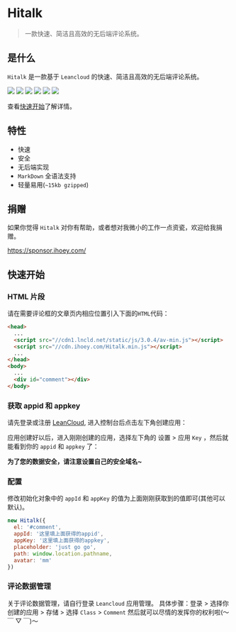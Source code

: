 # Hitalk

> 一款快速、简洁且高效的无后端评论系统。

## 是什么

`Hitalk` 是一款基于 `Leancloud` 的快速、简洁且高效的无后端评论系统。

![](https://img.shields.io/badge/language-JavaScript-blue.svg?style=flat-square)
![](https://img.shields.io/badge/license-MIT-green.svg?style=flat-square)
![](https://img.shields.io/badge/name-Hitalk-brightgreen.svg?style=flat-square)
[![](https://img.shields.io/badge/github-ihoey-orange.svg?style=flat-square)](https://github.com/ihoey)
[![](https://img.shields.io/badge/QQ-✘д✘ヽゝだよ-red.svg?style=flat-square)](http://wpa.qq.com/msgrd?v=3&uin=1058221214&site=qq&menu=yes)
[![](https://img.shields.io/badge/blog-ihoey-ff69b4.svg?style=flat-square)](https://blog.ihoey.com)

查看[快速开始](#快速开始)了解详情。

## 特性

- 快速
- 安全
- 无后端实现
- `MarkDown` 全语法支持
- 轻量易用(`~15kb gzipped`)

## 捐赠

如果你觉得 `Hitalk` 对你有帮助，或者想对我微小的工作一点资瓷，欢迎给我捐赠。

https://sponsor.ihoey.com/

## 快速开始

### HTML 片段

请在需要评论框的文章页内相应位置引入下面的`HTML`代码：

```html
<head>
  ...
  <script src="//cdn1.lncld.net/static/js/3.0.4/av-min.js"></script>
  <script src="//cdn.ihoey.com/Hitalk.min.js"></script>
  ...
</head>
<body>
  ...
  <div id="comment"></div>
</body>
```

### 获取 appid 和 appkey

请先登录或注册 [LeanCloud](https://leancloud.cn/), 进入控制台后点击左下角创建应用：

应用创建好以后，进入刚刚创建的应用，选择左下角的 设置 > 应用 `Key` ，然后就能看到你的 `appid` 和 `appkey` 了：

**为了您的数据安全，请注意设置自己的安全域名~**

### 配置

修改初始化对象中的 `appId` 和 `appKey` 的值为上面刚刚获取到的值即可(其他可以默认)。

```js
new Hitalk({
  el: '#comment',
  appId: '这里填上面获得的appid',
  appKey: '这里填上面获得的appkey',
  placeholder: 'just go go',
  path: window.location.pathname,
  avatar: 'mm'
})
```

### 评论数据管理

关于评论数据管理，请自行登录 `Leancloud` 应用管理。
具体步骤：登录 > 选择你创建的应用 > 存储 > 选择 `Class` > `Comment`
然后就可以尽情的发挥你的权利啦(～￣ ▽ ￣)～
